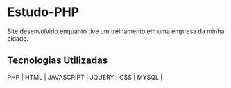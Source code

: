 # Estudo-PHP
Site desenvolvido enquanto tive um treinamento em uma empresa da minha cidade.

## Tecnologias Utilizadas 
PHP | HTML | JAVASCRIPT | JQUERY | CSS | MYSQL | 
